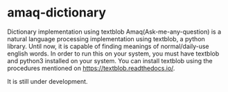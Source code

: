 # amaq-dictionary
Dictionary implementation using textblob
Amaq(Ask-me-any-question) is a natural language processing implementation using textblob, a python library.
Until now, it is capable of finding meanings of normal/daily-use english words. In order to run this on your system, 
you must have textblob and python3 installed on your system. You can install textblob using the procedures mentioned on 
https://textblob.readthedocs.io/.  

It is still under development.
